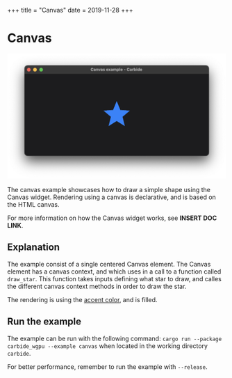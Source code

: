 +++
title = "Canvas"
date = 2019-11-28
+++

# Canvas 

![A screenshot of the canvas example](canvas.png)

The canvas example showcases how to draw a simple shape using the Canvas widget. Rendering using a canvas is declarative, and is based on the HTML canvas. 

For more information on how the Canvas widget works, see **INSERT DOC LINK**.

## Explanation
The example consist of a single centered Canvas element. The Canvas element has a canvas context, and which uses in a call to a function called `draw_star`. This function takes inputs defining what star to draw, and calles the different canvas context methods in order to draw the star.

The rendering is using the [accent color](@/examples/drawing/accent/index.md), and is filled.

## Run the example
The example can be run with the following command: `cargo run --package carbide_wgpu --example canvas` when located in the working directory `carbide`. 

For better performance, remember to run the example with `--release`.